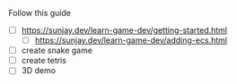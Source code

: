 Follow this guide
- [ ] https://sunjay.dev/learn-game-dev/getting-started.html
	- [ ] https://sunjay.dev/learn-game-dev/adding-ecs.html
- [ ] create snake game
- [ ] create tetris
- [ ] 3D demo